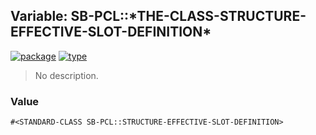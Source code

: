 ## Variable: SB-PCL::\*THE-CLASS-STRUCTURE-EFFECTIVE-SLOT-DEFINITION\*
[![package](https://img.shields.io/badge/Package-SB--PCL-5f9ea0.svg?style=social&colorA=999999)](../) [![type](https://img.shields.io/badge/Type-Variable-5f9ea0.svg?style=social&colorA=999999)](../#variable) 

> No description.

### Value
```
#<STANDARD-CLASS SB-PCL::STRUCTURE-EFFECTIVE-SLOT-DEFINITION>
```
